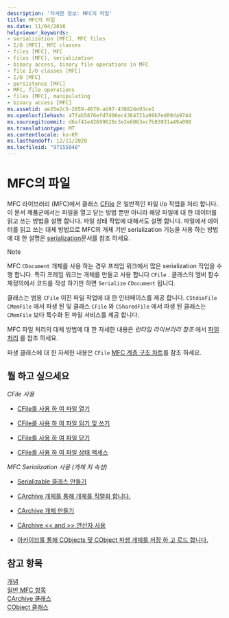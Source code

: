 ```yaml
---
description: '자세한 정보: MFC의 파일'
title: MFC의 파일
ms.date: 11/04/2016
helpviewer_keywords:
- serialization [MFC], MFC files
- I/O [MFC], MFC classes
- files [MFC], MFC
- files [MFC], serialization
- binary access, binary file operations in MFC
- file I/O classes [MFC]
- I/O [MFC]
- persistence [MFC]
- MFC, file operations
- files [MFC], manipulating
- binary access [MFC]
ms.assetid: ae25e2c5-2859-4679-ab97-438824e93ce1
ms.openlocfilehash: 47fab5876efd7d06ec4364721a09b7ed09da9744
ms.sourcegitcommit: d6af41e42699628c3e2e6063ec7b03931a49a098
ms.translationtype: MT
ms.contentlocale: ko-KR
ms.lasthandoff: 12/11/2020
ms.locfileid: "97155048"
---
```

# <a name="files-in-mfc"></a>MFC의 파일

MFC 라이브러리 (MFC)에서 클래스 [CFile](reference/cfile-class.md) 은 일반적인 파일 i/o 작업을 처리 합니다. 이 문서 제품군에서는 파일을 열고 닫는 방법 뿐만 아니라 해당 파일에 대 한 데이터를 읽고 쓰는 방법을 설명 합니다. 파일 상태 작업에 대해서도 설명 합니다. 파일에서 데이터를 읽고 쓰는 대체 방법으로 MFC의 개체 기반 serialization 기능을 사용 하는 방법에 대 한 설명은 [serialization](serialization-in-mfc.md)문서를 참조 하세요.

> [!NOTE]
> MFC `CDocument` 개체를 사용 하는 경우 프레임 워크에서 많은 serialization 작업을 수행 합니다. 특히 프레임 워크는 개체를 만들고 사용 합니다 `CFile` . 클래스의 멤버 함수 재정의에서 코드를 작성 하기만 하면 `Serialize` `CDocument` 됩니다.

클래스는 범용 `CFile` 이진 파일 작업에 대 한 인터페이스를 제공 합니다. `CStdioFile` `CMemFile` 에서 파생 된 및 클래스 `CFile` 와 `CSharedFile` 에서 파생 된 클래스는 `CMemFile` 보다 특수화 된 파일 서비스를 제공 합니다.

MFC 파일 처리의 대체 방법에 대 한 자세한 내용은 *런타임 라이브러리 참조* 에서 [파일 처리](../c-runtime-library/file-handling.md) 를 참조 하세요.

파생 클래스에 대 한 자세한 내용은 `CFile` [MFC 계층 구조 차트](hierarchy-chart.md)를 참조 하세요.

## <a name="what-do-you-want-to-do"></a>뭘 하고 싶으세요

*CFile 사용*

- [CFile를 사용 하 여 파일 열기](opening-files.md)

- [CFile를 사용 하 여 파일 읽기 및 쓰기](reading-and-writing-files.md)

- [CFile를 사용 하 여 파일 닫기](closing-files.md)

- [CFile를 사용 하 여 파일 상태 액세스](accessing-file-status.md)

*MFC Serialization 사용 (개체 지 속성)*

- [Serializable 클래스 만들기](serialization-making-a-serializable-class.md)

- [CArchive 개체를 통해 개체를 직렬화 합니다.](serialization-serializing-an-object.md)

- [CArchive 개체 만들기](two-ways-to-create-a-carchive-object.md)

- [CArchive <\< and >> 연산자 사용](using-the-carchive-output-and-input-operators.md)

- [아카이브를 통해 CObjects 및 CObject 파생 개체를 저장 하 고 로드 합니다.](storing-and-loading-cobjects-via-an-archive.md)

## <a name="see-also"></a>참고 항목

[개념](mfc-concepts.md)<br/>
[일반 MFC 항목](general-mfc-topics.md)<br/>
[CArchive 클래스](reference/carchive-class.md)<br/>
[CObject 클래스](reference/cobject-class.md)
